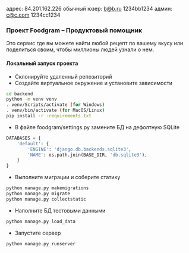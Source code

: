 адрес: 84.201.162.226
обычный юзер: b@b.ru 1234bb1234
админ: c@c.com 1234cc1234

### Проект Foodgram – Продуктовый помощник
Это сервис где вы можете найти любой рецепт по вашему вкусу или поделиться своим, чтобы миллионы людей узнали о нем.

#### Локальный запуск проекта

- Склонируйте удаленный репозиторий
- Создайте виртуальное окружение и установите зависимости
```bash
cd backend
python -m venv venv
. venv/Scripts/activate (for Windows)
. venv/bin/activate (for MacOS/Linux)
pip install -r -requirements.txt
```
- В файле foodgram/settings.py замените БД на дефолтную SQLite
```python
DATABASES = {
    'default': {
        'ENGINE': 'django.db.backends.sqlite3',
        'NAME': os.path.join(BASE_DIR, 'db.sqlite3'),
    }
}
```
- Выполните миграции и соберите статику
```bash
python manage.py makemigrations
python manage.py migrate
python manage.py collectstatic
```
- Наполните БД тестовыми данными
```bash
python manage.py load_data
```
- Запустите сервер
```bash
python manage.py runserver 
```
